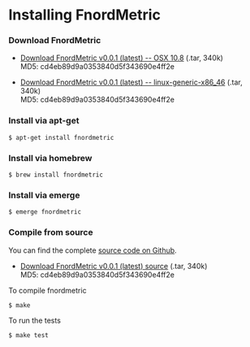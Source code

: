 Installing FnordMetric
======================

### Download FnordMetric

+ [Download FnordMetric v0.0.1 \(latest\) -- OSX 10.8](/downloads/fnordmetric-ui-1.2.9.tar) (.tar, 340k) <br /> MD5: cd4eb89d9a0353840d5f343690e4ff2e

+ [Download FnordMetric v0.0.1 \(latest\) -- linux-generic-x86_46](/downloads/fnordmetric-ui-1.2.9.tar) (.tar, 340k) <br /> MD5: cd4eb89d9a0353840d5f343690e4ff2e



### Install via apt-get

    $ apt-get install fnordmetric

### Install via homebrew

    $ brew install fnordmetric


### Install via emerge

    $ emerge fnordmetric


### Compile from source

You can find the complete [source code on Github](http://github.com/paulasmuth/fnordmetric).

+ [Download FnordMetric v0.0.1 \(latest\) source](/downloads/fnordmetric-ui-1.2.9.tar) (.tar, 340k) <br /> MD5: cd4eb89d9a0353840d5f343690e4ff2e

To compile fnordmetric

    $ make

To run the tests

    $ make test
